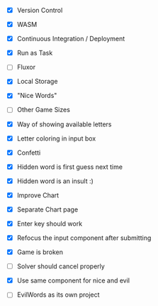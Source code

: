 - [x] Version Control
- [x] WASM
- [x] Continuous Integration / Deployment
- [x] Run as Task
- [ ] Fluxor
- [x] Local Storage
- [x] "Nice Words"
- [ ] Other Game Sizes
- [x] Way of showing available letters
- [x] Letter coloring in input box
- [x] Confetti
- [x] Hidden word is first guess next time
- [x] Hidden word is an insult :)
- [x] Improve Chart
- [x] Separate Chart page
- [x] Enter key should work
- [x] Refocus the input component after submitting
- [x] Game is broken
- [ ] Solver should cancel properly
- [x] Use same component for nice and evil
- [ ] EvilWords as its own project

